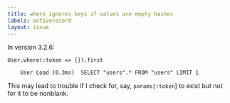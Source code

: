 ```yaml
---
title: where ignores keys if values are empty hashes
labels: activerecord
layout: issue
---
```


In version 3.2.6:

```
User.where(:token => {}).first

    User Load (0.3ms)  SELECT "users".* FROM "users" LIMIT 1
```

This may lead to trouble if I check for, say, `params[:token`] to exist but not for it to be nonblank.

